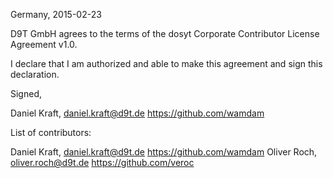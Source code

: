 Germany, 2015-02-23

D9T GmbH agrees to the terms of the dosyt Corporate Contributor License
Agreement v1.0.

I declare that I am authorized and able to make this agreement and sign this
declaration.

Signed,

Daniel Kraft, daniel.kraft@d9t.de https://github.com/wamdam

List of contributors:

Daniel Kraft, daniel.kraft@d9t.de https://github.com/wamdam
Oliver Roch, oliver.roch@d9t.de https://github.com/veroc
